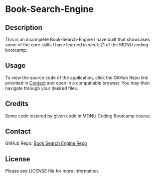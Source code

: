 # Book-Search-Engine

## Description

This is an incomplete Book-Search-Engine I have built that showcases some of the core skills I have learned in week 21 of the MONU coding bootcamp.

## Usage

To view the source code of the application, click the GitHub Repo link provided in [Contact](#contact) and open in a compatiable browser. You may then navigate through your desired files.

## Credits

Some code inspired by given code in MONU Coding Bootcamp course.

## Contact

GitHub Repo: [Book Search Engine Repo](https://github.com/RubabaKhandaker/Book-Search-Engine)

## License

Please see LICENSE file for more information.